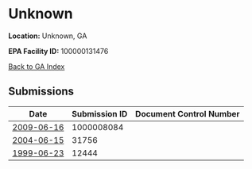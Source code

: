 # Unknown

**Location:** Unknown, GA

**EPA Facility ID:** 100000131476

[Back to GA Index](../../index.md)

## Submissions

| Date | Submission ID | Document Control Number |
|------|--------------|-------------------------|
| [2009-06-16](submissions/1000008084.md) | 1000008084 |  |
| [2004-06-15](submissions/31756.md) | 31756 |  |
| [1999-06-23](submissions/12444.md) | 12444 |  |
